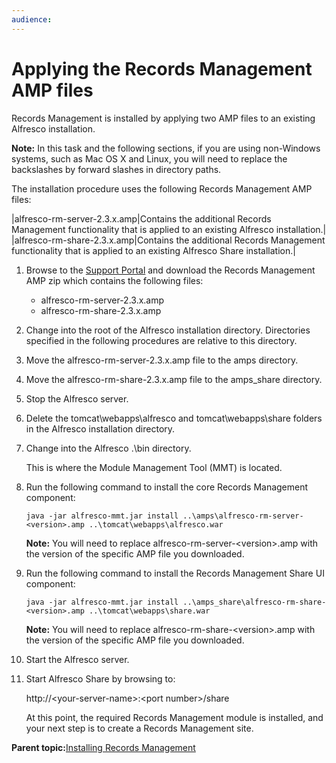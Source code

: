 ```yaml
---
audience: 
---
```


# Applying the Records Management AMP files

Records Management is installed by applying two AMP files to an existing Alfresco installation.

**Note:** In this task and the following sections, if you are using non-Windows systems, such as Mac OS X and Linux, you will need to replace the backslashes by forward slashes in directory paths.

The installation procedure uses the following Records Management AMP files:

|alfresco-rm-server-2.3.x.amp|Contains the additional Records Management functionality that is applied to an existing Alfresco installation.|
|alfresco-rm-share-2.3.x.amp|Contains the additional Records Management functionality that is applied to an existing Alfresco Share installation.|

1.  Browse to the [Support Portal](http://support.alfresco.com) and download the Records Management AMP zip which contains the following files:

    -   alfresco-rm-server-2.3.x.amp
    -   alfresco-rm-share-2.3.x.amp
2.  Change into the root of the Alfresco installation directory. Directories specified in the following procedures are relative to this directory.

3.  Move the alfresco-rm-server-2.3.x.amp file to the amps directory.

4.  Move the alfresco-rm-share-2.3.x.amp file to the amps\_share directory.

5.  Stop the Alfresco server.

6.  Delete the tomcat\\webapps\\alfresco and tomcat\\webapps\\share folders in the Alfresco installation directory.

7.  Change into the Alfresco .\\bin directory.

    This is where the Module Management Tool \(MMT\) is located.

8.  Run the following command to install the core Records Management component:

    ```
    java -jar alfresco-mmt.jar install ..\amps\alfresco-rm-server-<version>.amp ..\tomcat\webapps\alfresco.war      
    ```

    **Note:** You will need to replace alfresco-rm-server-<version\>.amp with the version of the specific AMP file you downloaded.

9.  Run the following command to install the Records Management Share UI component:

    ```
    java -jar alfresco-mmt.jar install ..\amps_share\alfresco-rm-share-<version>.amp ..\tomcat\webapps\share.war
    ```

    **Note:** You will need to replace alfresco-rm-share-<version\>.amp with the version of the specific AMP file you downloaded.

10. Start the Alfresco server.

11. Start Alfresco Share by browsing to:

    http://<your-server-name\>:<port number\>/share

    At this point, the required Records Management module is installed, and your next step is to create a Records Management site.


**Parent topic:**[Installing Records Management](../tasks/rm-install-proc.md)

